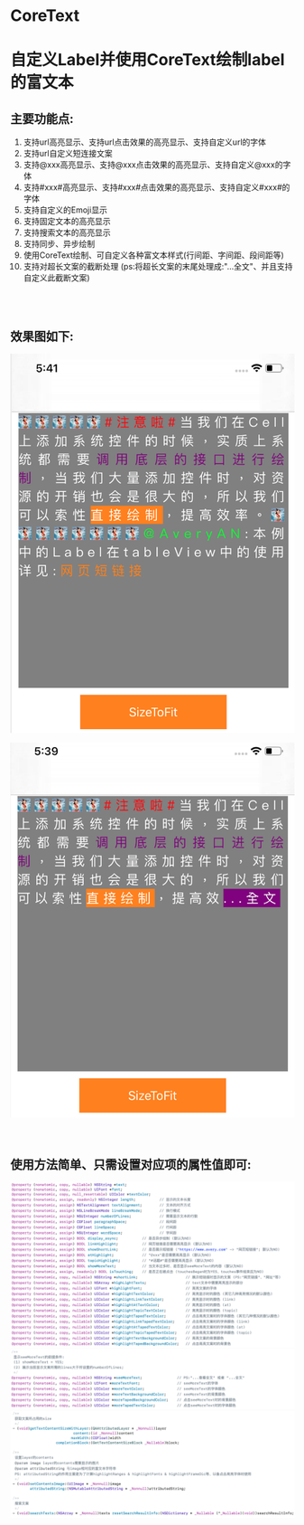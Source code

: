 # CoreText

自定义Label并使用CoreText绘制label的富文本<br>
======================================

主要功能点:<br>
--------------
1. 支持url高亮显示、支持url点击效果的高亮显示、支持自定义url的字体<br>
2. 支持url自定义短连接文案<br>
3. 支持@xxx高亮显示、支持@xxx点击效果的高亮显示、支持自定义@xxx的字体<br>
4. 支持#xxx#高亮显示、支持#xxx#点击效果的高亮显示、支持自定义#xxx#的字体<br>
5. 支持自定义的Emoji显示
6. 支持固定文本的高亮显示<br>
7. 支持搜索文本的高亮显示<br>
8. 支持同步、异步绘制<br>
9. 使用CoreText绘制、可自定义各种富文本样式(行间距、字间距、段间距等)<br>
10. 支持对超长文案的截断处理 (ps:将超长文案的末尾处理成:"...全文"、并且支持自定义此截断文案)<br>
<br>
<br>

效果图如下:<br>
------------

![示例](https://github.com/Avery-AN/CoreText/raw/master/DEMO_images/demo.png)<br>

![截断文案示例](https://github.com/Avery-AN/CoreText/raw/master/DEMO_images/demo2.png)<br>
<br>
<br>


使用方法简单、只需设置对应项的属性值即可:<br>
------------
![示例](https://github.com/Avery-AN/CoreText/raw/master/DEMO_images/demo3.png)<br>
![示例](https://github.com/Avery-AN/CoreText/raw/master/DEMO_images/demo4.png)<br>
![示例](https://github.com/Avery-AN/CoreText/raw/master/DEMO_images/demo5.png)<br>
